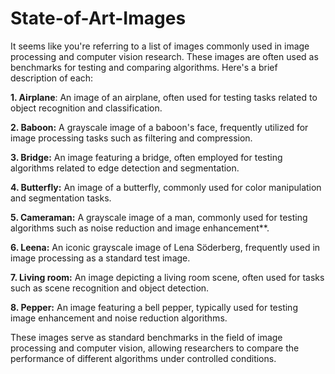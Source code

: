 # State-of-Art-Images
It seems like you're referring to a list of images commonly used in image processing and computer vision research. These images are often used as benchmarks for testing and comparing algorithms. Here's a brief description of each:

**1. Airplane**: An image of an airplane, often used for testing tasks related to object recognition and classification.

**2. Baboon:** A grayscale image of a baboon's face, frequently utilized for image processing tasks such as filtering and compression.

**3. Bridge:** An image featuring a bridge, often employed for testing algorithms related to edge detection and segmentation.

**4. Butterfly:** An image of a butterfly, commonly used for color manipulation and segmentation tasks.

**5. Cameraman:** A grayscale image of a man, commonly used for testing algorithms such as noise reduction and image enhancement**.

**6. Leena:** An iconic grayscale image of Lena Söderberg, frequently used in image processing as a standard test image.

**7. Living room:** An image depicting a living room scene, often used for tasks such as scene recognition and object detection.

**8. Pepper:** An image featuring a bell pepper, typically used for testing image enhancement and noise reduction algorithms.

These images serve as standard benchmarks in the field of image processing and computer vision, allowing researchers to compare the performance of different algorithms under controlled conditions.
